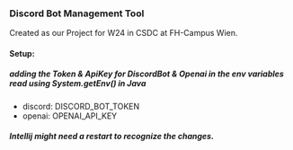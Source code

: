 ### Discord Bot Management Tool
Created as our Project for W24 in CSDC at FH-Campus Wien.

#### Setup:
##### adding the Token & ApiKey for DiscordBot & Openai in the env variables read using System.getEnv() in Java
- discord: DISCORD_BOT_TOKEN
- openai: OPENAI_API_KEY

##### Intellij might need a restart to recognize the changes.
